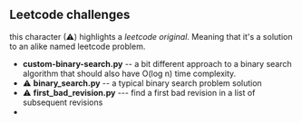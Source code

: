 ## Leetcode challenges  
this character (&#9888;) highlights a _leetcode original_. Meaning that it's a solution to an alike named leetcode problem.  

* **custom-binary-search.py** -- a bit different approach to a binary search algorithm that should also have O(log n) time complexity.  
* &#9888; **binary_search.py** -- a typical binary search problem solution  
* &#9888; **first_bad_revision.py** --- find a first bad revision in a list of subsequent revisions 
* 
